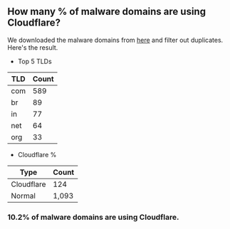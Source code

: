 ## How many % of malware domains are using Cloudflare?


We downloaded the malware domains from [here](https://urlhaus.abuse.ch) and filter out duplicates.
Here's the result.


[//]: # (start replacement)


- Top 5 TLDs

| TLD | Count |
| --- | --- |
| com | 589 |
| br | 89 |
| in | 77 |
| net | 64 |
| org | 33 |


- Cloudflare %

| Type | Count |
| --- | --- |
| Cloudflare | 124 |
| Normal | 1,093 |


### 10.2% of malware domains are using Cloudflare.